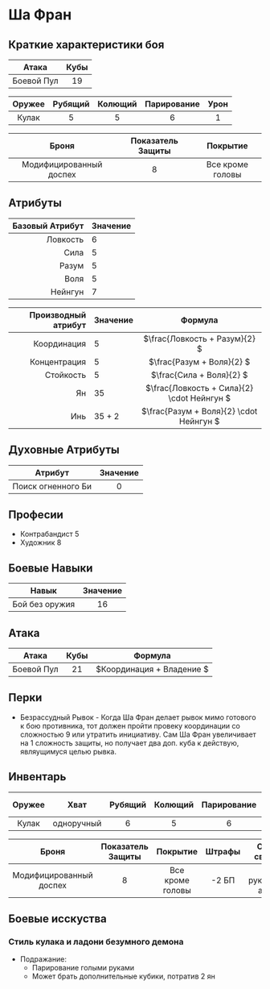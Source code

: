 # Ша Фран

## Краткие характеристики боя

| Атака      | Кубы |
|:----------:|:----:|
| Боевой Пул | 19   | 

| Оружее               | Рубящий | Колющий | Парирование | Урон  |
|:--------------------:|:-------:|:-------:|:-----------:|:-----:|
| Кулак                | 5       | 5       | 6           | 1     |

| Броня                   | Показатель Защиты | Покрытие         |
|:-----------------------:|:-----------------:|:----------------:|
| Модифицированный доспех | 8                 | Все кроме головы |

## Атрибуты

| Базовый Атрибут  | Значение |
|-----------------:|:---------|
| Ловкость         |    6     |
| Сила             |    5     |
| Разум            |    5     |
| Воля             |    5     |
| Нейнгун          |    7     |

| Производный атрибут | Значение | Формула                                     |
|--------------------:|:---------|:-------------------------------------------:|
| Координация         | 5        | $\frac{Ловкость + Разум}{2}               $ |
| Концентрация        | 5        | $\frac{Разум + Воля}{2}                   $ |
| Стойкость           | 5        | $\frac{Сила + Воля}{2}                    $ |
| Ян                  | 35       | $\frac{Ловкость + Сила}{2} \cdot Нейнгун  $ |
| Инь                 | 35 + 2   | $\frac{Разум + Воля}{2} \cdot Нейнгун     $ |

## Духовные Атрибуты

| Атрибут            | Значение |
|:------------------:|:--------:|
| Поиск огненного Би |   0      |

## Професии

+ Контрабандист 5
+ Художник 8

## Боевые Навыки

| Навык                  | Значение |
|:----------------------:|:--------:|
| Бой без оружия         | 16       |

## Атака

| Атака      | Кубы | Формула                    |
|:----------:|:----:|:--------------------------:|
| Боевой Пул | 21   | $Координация + Владение $ |

## Перки

+ Безрассудный Рывок - Когда Ша Фран делает рывок мимо готового к бою противника, тот должен пройти провеку координации со сложностью 9 или утратить инициативу. Сам Ша Фран увеличивает на 1 сложность защиты, но получает два доп. куба к действую, являущимуся целью рывка.

## Инвентарь

| Оружее               | Хват              | Рубящий | Колющий | Парирование | Урон  | Особые Свойства              |
|:--------------------:|:-----------------:|:-------:|:-------:|:-----------:|:-----:|:----------------------------:|
| Кулак                | одноручный        | 6       | 5       | 6           | -3    |                              |

| Броня                   | Показатель Защиты | Покрытие         | Штрафы | Особые свойства             |
|:-----------------------:|:-----------------:|:----------------:|:------:|:---------------------------:|
| Модифицированный доспех | 8                 | Все кроме головы | -2 БП  | Урон рукопашных атак $+1$   |

## Боевые исскуства

### Стиль кулака и ладони безумного демона
+ Подражание:
  + Парирование голыми руками
  + Может брать дополнительные кубики, потратив 2 ян
